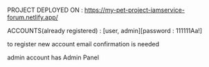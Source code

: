 PROJECT DEPLOYED ON : 
https://my-pet-project-iamservice-forum.netlify.app/

ACCOUNTS(already registered) : [user, admin][password : 111111Aa!]

to register new account email confirmation is needed

admin account has Admin Panel
